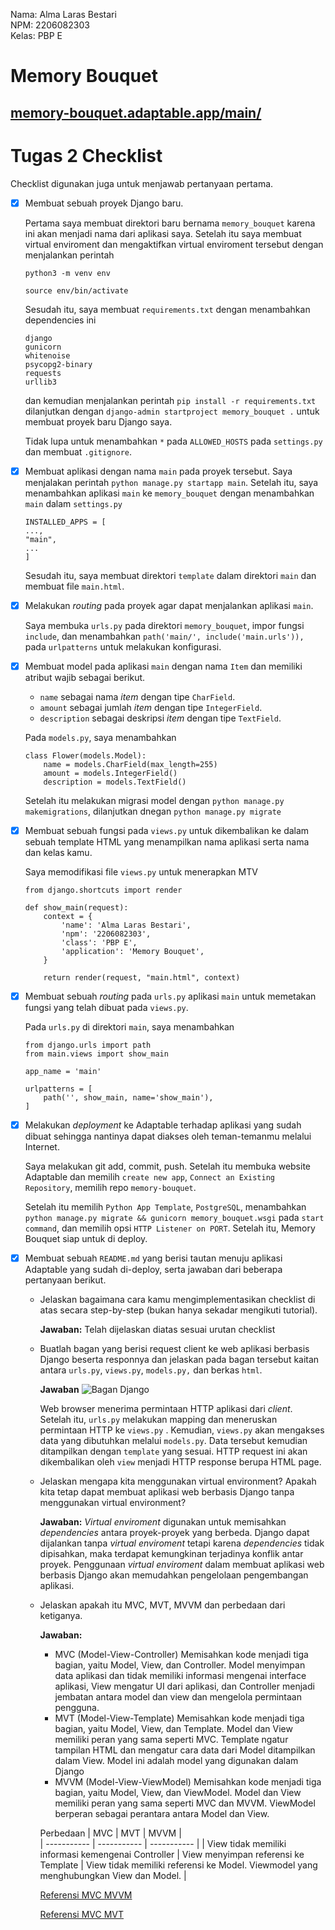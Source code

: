 Nama: Alma Laras Bestari  
NPM: 2206082303  
Kelas: PBP E  

# Memory Bouquet

[memory-bouquet.adaptable.app/main/](https://memory-bouquet.adaptable.app/main/)
---

# Tugas 2 Checklist
Checklist digunakan juga untuk menjawab pertanyaan pertama.
- [x] Membuat sebuah proyek Django baru.

    Pertama saya membuat direktori baru bernama ```memory_bouquet``` karena ini akan menjadi nama dari aplikasi saya. Setelah itu saya membuat virtual enviroment dan mengaktifkan virtual enviroment tersebut dengan menjalankan perintah

    ```
    python3 -m venv env
    ```
    ```
    source env/bin/activate
    ```

    Sesudah itu, saya membuat ```requirements.txt``` dengan menambahkan dependencies ini

    ```
    django
    gunicorn
    whitenoise
    psycopg2-binary
    requests
    urllib3
    ```

    dan kemudian menjalankan perintah  ```pip install -r requirements.txt``` dilanjutkan dengan  ```django-admin startproject memory_bouquet .``` untuk membuat proyek baru Django saya.

    Tidak lupa untuk menambahkan ```*``` pada ```ALLOWED_HOSTS``` pada ```settings.py``` dan membuat ```.gitignore```.
- [x] Membuat aplikasi dengan nama ```main``` pada proyek tersebut.
    Saya menjalakan perintah ```python manage.py startapp main```. Setelah itu, saya menambahkan aplikasi ```main``` ke ```memory_bouquet``` dengan menambahkan ```main``` dalam ```settings.py```

    ```
    INSTALLED_APPS = [
    ...,
    "main",
    ...
    ]
    ```

    Sesudah itu, saya membuat direktori ```template``` dalam direktori ```main``` dan membuat file ```main.html```.
- [x] Melakukan *routing* pada proyek agar dapat menjalankan aplikasi ```main```.

    Saya membuka ```urls.py``` pada direktori ```memory_bouquet```, impor fungsi ```include```, dan menambahkan ```path('main/', include('main.urls')),``` pada ```urlpatterns``` untuk melakukan konfigurasi.
- [x] Membuat model pada aplikasi ```main``` dengan nama ```Item``` dan memiliki atribut wajib sebagai berikut.
    - ```name``` sebagai nama *item* dengan tipe ```CharField```.
    - ```amount``` sebagai jumlah *item* dengan tipe ```IntegerField```.
    - ```description``` sebagai deskripsi *item* dengan tipe ```TextField```.

    Pada ```models.py```, saya menambahkan

    ```
    class Flower(models.Model):
        name = models.CharField(max_length=255)
        amount = models.IntegerField()
        description = models.TextField()
    ```

    Setelah itu melakukan migrasi model dengan ```python manage.py makemigrations```, dilanjutkan dnegan ```python manage.py migrate```
- [x] Membuat sebuah fungsi pada ```views.py``` untuk dikembalikan ke dalam sebuah template HTML yang menampilkan nama aplikasi serta nama dan kelas kamu.

    Saya memodifikasi file ```views.py``` untuk menerapkan MTV
    
    ```
    from django.shortcuts import render

    def show_main(request):
        context = {
            'name': 'Alma Laras Bestari',
            'npm': '2206082303',
            'class': 'PBP E',
            'application': 'Memory Bouquet',
        }

        return render(request, "main.html", context)
    ```

- [x] Membuat sebuah *routing* pada ```urls.py``` aplikasi ```main``` untuk memetakan fungsi yang telah dibuat pada ```views.py```.

    Pada ```urls.py``` di direktori ```main```, saya menambahkan

    ```
    from django.urls import path
    from main.views import show_main

    app_name = 'main'

    urlpatterns = [
        path('', show_main, name='show_main'),
    ]
    ```

- [x] Melakukan *deployment* ke Adaptable terhadap aplikasi yang sudah dibuat sehingga nantinya dapat diakses oleh teman-temanmu melalui Internet.

    Saya melakukan git add, commit, push. Setelah itu membuka website Adaptable dan memilih ```create new app```, ```Connect an Existing Repository```, memilih repo ```memory-bouquet```.

    Setelah itu memilih ```Python App Template```, ```PostgreSQL```, menambahkan ```python manage.py migrate && gunicorn memory_bouquet.wsgi``` pada ```start command```, dan memilih opsi ```HTTP Listener on PORT```. Setelah itu, Memory Bouquet siap untuk di deploy.
- [x] Membuat sebuah ```README.md``` yang berisi tautan menuju aplikasi Adaptable yang sudah di-deploy, serta jawaban dari beberapa pertanyaan berikut.
    - Jelaskan bagaimana cara kamu mengimplementasikan checklist di atas secara step-by-step (bukan hanya sekadar mengikuti tutorial).

        **Jawaban:** Telah dijelaskan diatas sesuai urutan checklist
    - Buatlah bagan yang berisi request client ke web aplikasi berbasis Django beserta responnya dan jelaskan pada bagan tersebut kaitan antara ```urls.py```, ```views.py```, ```models.py,``` dan berkas ```html```.

        **Jawaban**
        ![Bagan Django](https://cdn.discordapp.com/attachments/1006390336299483188/1151226601573449779/pbp.png)

        Web browser menerima permintaan HTTP aplikasi dari *client*. Setelah itu, ```urls.py``` melakukan mapping dan meneruskan permintaan HTTP ke ```views.py``` . Kemudian, ```views.py``` akan mengakses data yang dibutuhkan melalui ```models.py```. Data tersebut kemudian ditampilkan dengan ```template``` yang sesuai. HTTP request ini akan dikembalikan oleh ```view``` menjadi HTTP response berupa HTML page.

    - Jelaskan mengapa kita menggunakan virtual environment? Apakah kita tetap dapat membuat aplikasi web berbasis Django tanpa menggunakan virtual environment?
    
        **Jawaban:** *Virtual enviroment* digunakan untuk memisahkan *dependencies* antara proyek-proyek yang berbeda. Django dapat dijalankan tanpa *virtual enviroment* tetapi karena *dependencies* tidak dipisahkan, maka terdapat kemungkinan terjadinya konflik antar proyek. Penggunaan *virtual enviroment* dalam membuat aplikasi web berbasis Django akan memudahkan pengelolaan pengembangan aplikasi.
    - Jelaskan apakah itu MVC, MVT, MVVM dan perbedaan dari ketiganya.
    
        **Jawaban:**
        - MVC (Model-View-Controller)
            Memisahkan kode menjadi tiga bagian, yaitu Model, View, dan Controller. Model menyimpan data aplikasi dan tidak memiliki informasi mengenai interface aplikasi, View mengatur UI dari aplikasi, dan Controller menjadi jembatan antara model dan view dan mengelola permintaan pengguna.
        - MVT (Model-View-Template)
            Memisahkan kode menjadi tiga bagian, yaitu Model, View, dan Template. Model dan View memiliki peran yang sama seperti MVC. Template ngatur tampilan HTML dan mengatur cara data dari Model ditampilkan dalam View. Model ini adalah model yang digunakan dalam Django
        - MVVM (Model-View-ViewModel)
            Memisahkan kode menjadi tiga bagian, yaitu Model, View, dan ViewModel. Model dan View memiliki peran yang sama seperti MVC dan MVVM. ViewModel berperan sebagai perantara antara Model dan View. 

        Perbedaan
        | MVC         | MVT         | MVVM        |     
        | ----------- | ----------- | ----------- |
        | View tidak memiliki informasi kemengenai Controller      | View menyimpan referensi ke Template | View tidak memiliki referensi ke Model. Viewmodel yang menghubungkan View dan Model.       |

        [Referensi MVC MVVM](https://www.geeksforgeeks.org/difference-between-mvc-mvp-and-mvvm-architecture-pattern-in-android/)

        [Referensi MVC MVT](https://www.geeksforgeeks.org/difference-between-mvc-and-mvt-design-patterns/)


